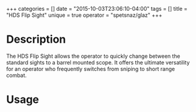 +++
categories = []
date = "2015-10-03T23:06:10-04:00"
tags = []
title = "HDS Flip Sight"
unique = true
operator = "spetsnaz/glaz"
+++

# Description

The HDS Flip Sight allows the operator to quickly change between the standard sights to a barrel mounted scope. It offers the ultimate versatility for an operator who frequently switches from sniping to short range combat.

# Usage
